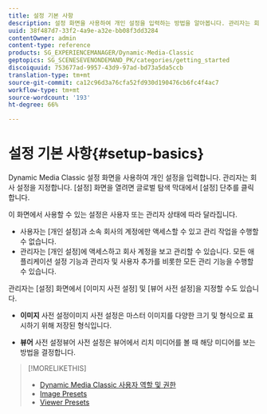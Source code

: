 ```yaml
---
title: 설정 기본 사항
description: 설정 화면을 사용하여 개인 설정을 입력하는 방법을 알아봅니다. 관리자는 회사 설정을 지정합니다.
uuid: 38f487d7-33f2-4a9e-a32e-bb08f3dd3284
contentOwner: admin
content-type: reference
products: SG_EXPERIENCEMANAGER/Dynamic-Media-Classic
geptopics: SG_SCENESEVENONDEMAND_PK/categories/getting_started
discoiquuid: 753677ad-9957-43d9-97ad-bd73a5da5ccb
translation-type: tm+mt
source-git-commit: ca12c96d3a76cfa52fd930d190476cb6fc4f4ac7
workflow-type: tm+mt
source-wordcount: '193'
ht-degree: 66%

---
```



# 설정 기본 사항{#setup-basics}

Dynamic Media Classic 설정 화면을 사용하여 개인 설정을 입력합니다. 관리자는 회사 설정을 지정합니다. [설정] 화면을 열려면 글로벌 탐색 막대에서 [설정] 단추를 클릭합니다.

이 화면에서 사용할 수 있는 설정은 사용자 또는 관리자 상태에 따라 달라집니다.

* 사용자는 [개인 설정]과 소속 회사의 계정에만 액세스할 수 있고 관리 작업을 수행할 수 없습니다.
* 관리자는 [개인 설정]에 액세스하고 회사 계정을 보고 관리할 수 있습니다. 모든 애플리케이션 설정 기능과 관리자 및 사용자 추가를 비롯한 모든 관리 기능을 수행할 수 있습니다.

관리자는 [설정] 화면에서 [이미지 사전 설정] 및 [뷰어 사전 설정]을 지정할 수도 있습니다.

* **이미지**
사전 설정이미지 사전 설정은 마스터 이미지를 다양한 크기 및 형식으로 표시하기 위해 저장된 형식입니다.

* **뷰어**
사전 설정뷰어 사전 설정은 뷰어에서 리치 미디어를 볼 때 해당 미디어를 보는 방법을 결정합니다.

>[!MORELIKETHIS]
>
>* [Dynamic Media Classic 사용자 역할 및 권한](administration-setup.md#user_administration)
>* [Image Presets](application-setup.md#image_presets)
>* [Viewer Presets](application-setup.md#viewer_presets)

